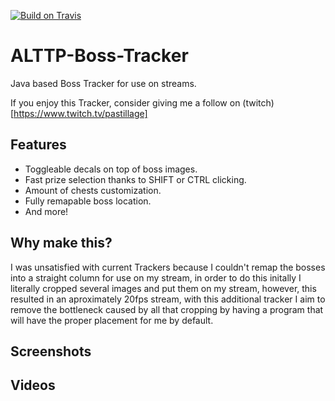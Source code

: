 [![Build on Travis](https://travis-ci.org/Pastillage/ALTTP-Boss-Tracker.svg)](https://travis-ci.org/Pastillage/ALTTP-Boss-Tracker)
# ALTTP-Boss-Tracker
Java based Boss Tracker for use on streams.

If you enjoy this Tracker, consider giving me a follow on (twitch)[https://www.twitch.tv/pastillage]


## Features
* Toggleable decals on top of boss images.
* Fast prize selection thanks to SHIFT or CTRL clicking.
* Amount of chests customization.
* Fully remapable boss location.
* And more!

## Why make this?
I was unsatisfied with current Trackers because I couldn't remap the bosses into a straight column for use on my stream, in order to do this initally I literally cropped several images and put them on my stream, however, this resulted in an aproximately 20fps stream, with this additional tracker I aim to remove the bottleneck caused by all that cropping by having a program that will have the proper placement for me by default.

## Screenshots


## Videos
